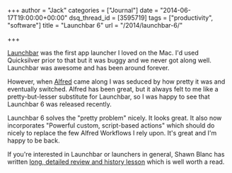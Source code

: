+++
author = "Jack"
categories = ["Journal"]
date = "2014-06-17T19:00:00+00:00"
dsq_thread_id = [3595719]
tags = ["productivity", "software"]
title = "Launchbar 6"
url = "/2014/launchbar-6/"

+++

[Launchbar][1] was the first app launcher I loved on the Mac. I'd used Quicksilver prior to that but it was buggy and we never got along well. Launchbar was awesome and has been around forever.

However, when [Alfred][2] came along I was seduced by how pretty it was and eventually switched. Alfred has been great, but it always felt to me like a pretty-but-lesser substitute for Launchbar, so I was happy to see that Launchbar 6 was released recently.

Launchbar 6 solves the "pretty problem" nicely. It looks great. It also now incorporates "Powerful custom, script-based actions" which should do nicely to replace the few Alfred Workflows I rely upon. It's great and I'm happy to be back.

If you're interested in Launchbar or launchers in general, Shawn Blanc has written [long, detailed review and history lesson][3] which is well worth a read.

 [1]: http://www.obdev.at/products/launchbar/index.html
 [2]: http://www.alfredapp.com
 [3]: http://shawnblanc.net/2014/06/command-space-a-review-of-launchbar-and-a-history-of-application-launchers/